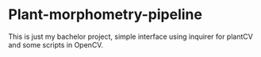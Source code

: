 # Plant-morphometry-pipeline
This is just my bachelor project, simple interface using inquirer for plantCV and some scripts in OpenCV.
